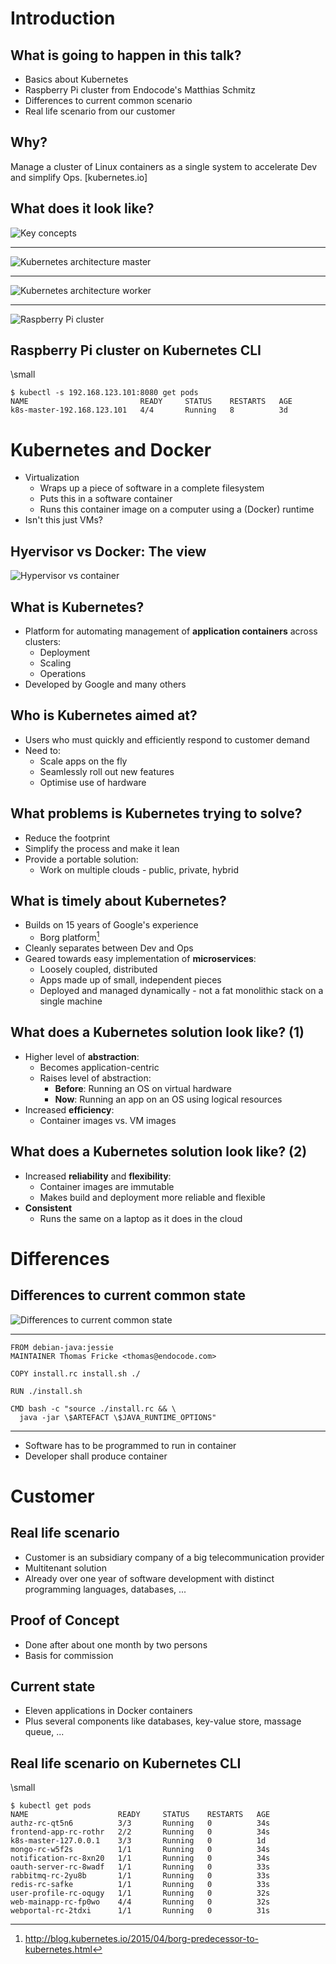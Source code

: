 # Introduction

## What is going to happen in this talk?

* Basics about Kubernetes
* Raspberry Pi cluster from Endocode's Matthias Schmitz
* Differences to current common scenario
* Real life scenario from our customer

## Why?

Manage a cluster of Linux containers as a single system to accelerate Dev and simplify Ops. [kubernetes.io]

## What does it look like?

![Key concepts](./kubernetes-key-concepts.png)

---

![Kubernetes architecture master](./kubernetes-architecture-1024x793-master.png)

---

![Kubernetes architecture worker](./kubernetes-architecture-1024x793-worker.png)

---

![Raspberry Pi cluster](./raspi_dark_bg.png)

## Raspberry Pi cluster on Kubernetes CLI

\small

```
$ kubectl -s 192.168.123.101:8080 get pods
NAME                         READY     STATUS    RESTARTS   AGE
k8s-master-192.168.123.101   4/4       Running   8          3d
```

# Kubernetes and Docker

* Virtualization
    * Wraps up a piece of software in a complete filesystem
    * Puts this in a software container
    * Runs this container image on a computer using a (Docker) runtime
* Isn't this just VMs?

## Hyervisor vs Docker: The view

![Hypervisor vs container](./hypervisor-container.png)

## What is Kubernetes?

* Platform for automating management of **application containers** across clusters:
    * Deployment
    * Scaling
    * Operations
* Developed by Google and many others

## Who is Kubernetes aimed at?

* Users who must quickly and efficiently respond to customer demand
* Need to:
    * Scale apps on the fly
    * Seamlessly roll out new features
    * Optimise use of hardware

## What problems is Kubernetes trying to solve?

* Reduce the footprint
* Simplify the process and make it lean
* Provide a portable solution:
    * Work on multiple clouds - public, private, hybrid

## What is timely about Kubernetes?

* Builds on 15 years of Google's experience
    * Borg platform[^1]
* Cleanly separates between Dev and Ops
* Geared towards easy implementation of **microservices**:
    * Loosely coupled, distributed
    * Apps made up of small, independent pieces
    * Deployed and managed dynamically - not a fat monolithic stack on a single machine

[^1]: http://blog.kubernetes.io/2015/04/borg-predecessor-to-kubernetes.html

## What does a Kubernetes solution look like? (1)

* Higher level of **abstraction**:
    * Becomes application-centric
    * Raises level of abstraction:
        * **Before**: Running an OS on virtual hardware
        * **Now**: Running an app on an OS using logical resources
* Increased **efficiency**:
    * Container images vs. VM images

## What does a Kubernetes solution look like? (2)

* Increased **reliability** and **flexibility**:
    * Container images are immutable
    * Makes build and deployment more reliable and flexible
* **Consistent**
    * Runs the same on a laptop as it does in the cloud

# Differences

## Differences to current common state

![Differences to current common state](./difference.png)

---

```
FROM debian-java:jessie
MAINTAINER Thomas Fricke <thomas@endocode.com>

COPY install.rc install.sh ./

RUN ./install.sh

CMD bash -c "source ./install.rc && \
  java -jar \$ARTEFACT \$JAVA_RUNTIME_OPTIONS"

```

---

* Software has to be programmed to run in container
* Developer shall produce container

# Customer

## Real life scenario

* Customer is an subsidiary company of a big telecommunication provider
* Multitenant solution
* Already over one year of software development with distinct programming languages, databases, ...

## Proof of Concept

* Done after about one month by two persons
* Basis for commission

## Current state

* Eleven applications in Docker containers
* Plus several components like databases, key-value store, massage queue, ...

## Real life scenario on Kubernetes CLI

\small

```
$ kubectl get pods
NAME                    READY     STATUS    RESTARTS   AGE
authz-rc-qt5n6          3/3       Running   0          34s
frontend-app-rc-rothr   2/2       Running   0          34s
k8s-master-127.0.0.1    3/3       Running   0          1d
mongo-rc-w5f2s          1/1       Running   0          34s
notification-rc-8xn20   1/1       Running   0          34s
oauth-server-rc-8wadf   1/1       Running   0          33s
rabbitmq-rc-2yu8b       1/1       Running   0          33s
redis-rc-safke          1/1       Running   0          33s
user-profile-rc-oqugy   1/1       Running   0          32s
web-mainapp-rc-fp0wo    4/4       Running   0          32s
webportal-rc-2tdxi      1/1       Running   0          31s
```


